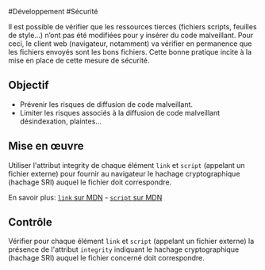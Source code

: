 
#Développement #Sécurité

Il est possible de vérifier que les ressources tierces (fichiers scripts, feuilles de style…) n’ont pas été modifiées pour y insérer du code malveillant. Pour ceci, le client web (navigateur, notamment) va vérifier en permanence que les fichiers envoyés sont les bons fichiers. Cette bonne pratique incite à la mise en place de cette mesure de sécurité.

Objectif
--------

*   Prévenir les risques de diffusion de code malveillant.
*   Limiter les risques associés à la diffusion de code malveillant désindexation, plaintes…

Mise en œuvre
-------------

Utiliser l'attribut integrity de chaque élément `link` et `script` (appelant un fichier externe) pour fournir au navigateur le hachage cryptographique (hachage SRI) auquel le fichier doit correspondre.

En savoir plus: [`link` sur MDN](https://developer.mozilla.org/fr/docs/Web/HTML/Element/link) - [`script` sur MDN](https://developer.mozilla.org/fr/docs/Web/HTML/Element/script)

Contrôle
--------

Vérifier pour chaque élément `link` et `script` (appelant un fichier externe) la présence de l'attribut `integrity` indiquant le hachage cryptographique (hachage SRI) auquel le fichier concerné doit correspondre.
